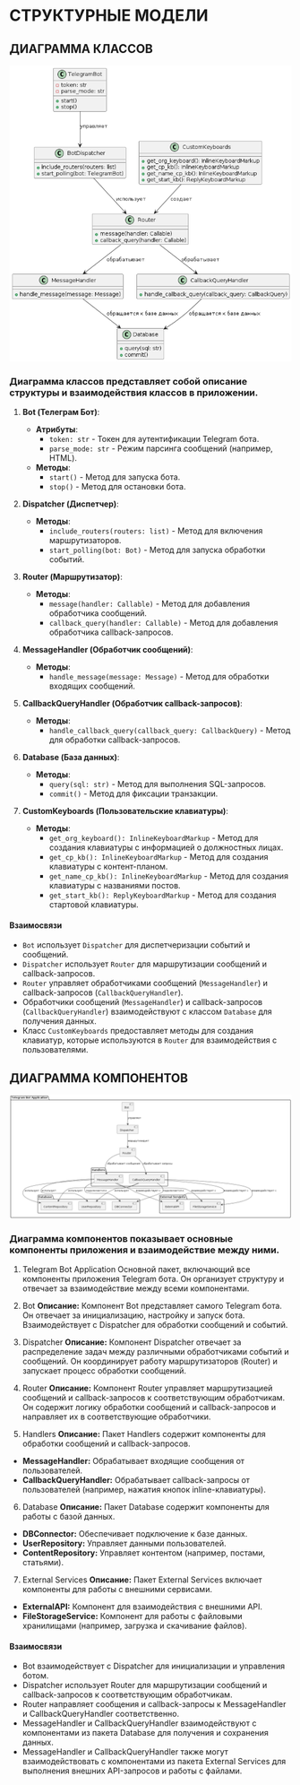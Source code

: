 # СТРУКТУРНЫЕ МОДЕЛИ

## ДИАГРАММА КЛАССОВ

![CLASS DIAGRAM](https://github.com/sinseiwas/PROspekt_bot/blob/d404fb243ac54f0fedbe7d3fc0a445a08e3b3952/docs/diagrams/class_diagram.png)

### Диаграмма классов представляет собой описание структуры и взаимодействия классов в приложении.

1. **Bot (Телеграм Бот)**:
    - **Атрибуты**:
        - `token: str` - Токен для аутентификации Telegram бота.
        - `parse_mode: str` - Режим парсинга сообщений (например, HTML).
    - **Методы**:
        - `start()` - Метод для запуска бота.
        - `stop()` - Метод для остановки бота.

2. **Dispatcher (Диспетчер)**:
    - **Методы**:
        - `include_routers(routers: list)` - Метод для включения маршрутизаторов.
        - `start_polling(bot: Bot)` - Метод для запуска обработки событий.

3. **Router (Маршрутизатор)**:
    - **Методы**:
        - `message(handler: Callable)` - Метод для добавления обработчика сообщений.
        - `callback_query(handler: Callable)` - Метод для добавления обработчика callback-запросов.

4. **MessageHandler (Обработчик сообщений)**:
    - **Методы**:
        - `handle_message(message: Message)` - Метод для обработки входящих сообщений.

5. **CallbackQueryHandler (Обработчик callback-запросов)**:
    - **Методы**:
        - `handle_callback_query(callback_query: CallbackQuery)` - Метод для обработки callback-запросов.

6. **Database (База данных)**:
    - **Методы**:
        - `query(sql: str)` - Метод для выполнения SQL-запросов.
        - `commit()` - Метод для фиксации транзакции.

7. **CustomKeyboards (Пользовательские клавиатуры)**:
    - **Методы**:
        - `get_org_keyboard(): InlineKeyboardMarkup` - Метод для создания клавиатуры с информацией о должностных лицах.
        - `get_cp_kb(): InlineKeyboardMarkup` - Метод для создания клавиатуры с контент-планом.
        - `get_name_cp_kb(): InlineKeyboardMarkup` - Метод для создания клавиатуры с названиями постов.
        - `get_start_kb(): ReplyKeyboardMarkup` - Метод для создания стартовой клавиатуры.

#### Взаимосвязи

- `Bot` использует `Dispatcher` для диспетчеризации событий и сообщений.
- `Dispatcher` использует `Router` для маршрутизации сообщений и callback-запросов.
- `Router` управляет обработчиками сообщений (`MessageHandler`) и callback-запросов (`CallbackQueryHandler`).
- Обработчики сообщений (`MessageHandler`) и callback-запросов (`CallbackQueryHandler`) взаимодействуют с классом `Database` для получения данных.
- Класс `CustomKeyboards` предоставляет методы для создания клавиатур, которые используются в `Router` для взаимодействия с пользователями.


## ДИАГРАММА КОМПОНЕНТОВ

![COMPONENT DIAGRAM](https://github.com/sinseiwas/PROspekt_bot/blob/6b714e3bdfb29a6f2e50132f1927614de408fe75/docs/diagrams/component_diagram.png)

### Диаграмма компонентов показывает основные компоненты приложения и взаимодействие между ними.

1. Telegram Bot Application
Основной пакет, включающий все компоненты приложения Telegram бота. Он организует структуру и отвечает за взаимодействие между всеми компонентами.

2. Bot
**Описание:**
Компонент Bot представляет самого Telegram бота. Он отвечает за инициализацию, настройку и запуск бота. Взаимодействует с Dispatcher для обработки сообщений и событий.

3. Dispatcher
**Описание:**
Компонент Dispatcher отвечает за распределение задач между различными обработчиками событий и сообщений. Он координирует работу маршрутизаторов (Router) и запускает процесс обработки сообщений.

4. Router
**Описание:**
Компонент Router управляет маршрутизацией сообщений и callback-запросов к соответствующим обработчикам. Он содержит логику обработки сообщений и callback-запросов и направляет их в соответствующие обработчики.

5. Handlers
**Описание:**
Пакет Handlers содержит компоненты для обработки сообщений и callback-запросов.
- **MessageHandler:**
  Обрабатывает входящие сообщения от пользователей.
- **CallbackQueryHandler:**
  Обрабатывает callback-запросы от пользователей (например, нажатия кнопок inline-клавиатуры).

6. Database
**Описание:**
Пакет Database содержит компоненты для работы с базой данных.
- **DBConnector:**
  Обеспечивает подключение к базе данных.
- **UserRepository:**
  Управляет данными пользователей.
- **ContentRepository:**
  Управляет контентом (например, постами, статьями).

7. External Services
**Описание:**
Пакет External Services включает компоненты для работы с внешними сервисами.
- **ExternalAPI:**
  Компонент для взаимодействия с внешними API.
- **FileStorageService:**
  Компонент для работы с файловыми хранилищами (например, загрузка и скачивание файлов).

#### Взаимосвязи
- Bot взаимодействует с Dispatcher для инициализации и управления ботом.
- Dispatcher использует Router для маршрутизации сообщений и callback-запросов к соответствующим обработчикам.
- Router направляет сообщения и callback-запросы к MessageHandler и CallbackQueryHandler соответственно.
- MessageHandler и CallbackQueryHandler взаимодействуют с компонентами из пакета Database для получения и сохранения данных.
- MessageHandler и CallbackQueryHandler также могут взаимодействовать с компонентами из пакета External Services для выполнения внешних API-запросов и работы с файлами.
